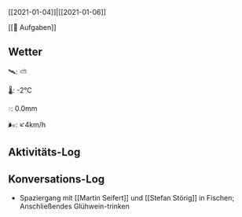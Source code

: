 [[2021-01-04]]|[[2021-01-06]]

[[📅 Aufgaben]]

## Wetter

🛰: ⛅️

🌡: -2°C

💧: 0.0mm

🌬: ↙4km/h

## Aktivitäts-Log

## Konversations-Log

- Spaziergang mit [[Martin Seifert]] und [[Stefan Störig]] in Fischen; Anschließendes Glühwein-trinken